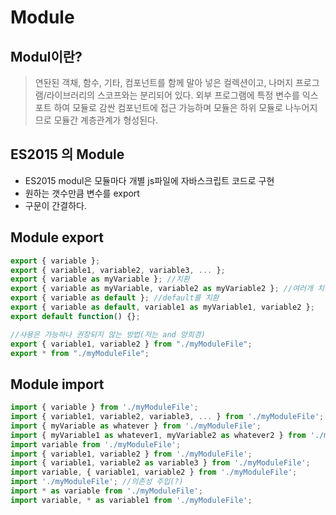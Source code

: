 # Module

## Modul이란?
> 연돤된 객채, 함수, 기타, 컴포넌트를 함께 말아 넣은 컬렉션이고,
> 나머지 프로그램/라이브러리의 스코프와는 분리되어 있다.
> 외부 프로그램에 특정 변수를 익스포트 하여 모듈로 감싼 컴포넌트에 접근 가능하며
> 모듈은 하위 모듈로 나누어지므로 모듈간 계층관계가 형성된다.


## ES2015 의 Module
- ES2015 modul은 모듈마다 개별 js파일에 자바스크립트 코드로 구현
- 원하는 갯수만큼 변수를 export
- 구문이 간결하다.

## Module export
```js
export { variable };
export { variable1, variable2, variable3, ... };
export { variable as myVariable }; //치환
export { variable as myVariable, variable2 as myVariable2 }; //여러개 치환
export { variable as default }; //default를 치환
export { variable as default, variable1 as myVariable1, variable2 };
export default function() {};

//사용은 가능하나 권장되지 않는 방법(저는 and 양희경)
export { variable1, variable2 } from "./myModuleFile";
export * from "./myModuleFile";
```

## Module import
```js
import { variable } from './myModuleFile';
import { variable1, variable2, variable3, ... } from './myModuleFile';
import { myVariable as whatever } from './myModuleFile';
import { myVariable1 as whatever1, myVariable2 as whatever2 } from './myModuleFile';
import variable from './myModuleFile';
import { variable1, variable2 } from './myModuleFile';
import { variable1, variable2 as variable3 } from './myModuleFile';
import variable, { variable1, variable2 } from './myModuleFile';
import './myModuleFile'; //의존성 주입(?)
import * as variable from './myModuleFile';
import variable, * as variable1 from './myModuleFile';
```
